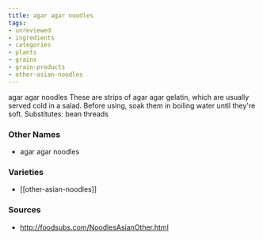 ```yaml
---
title: agar agar noodles
tags:
- unreviewed
- ingredients
- categories
- plants
- grains
- grain-products
- other-asian-noodles
---
```

agar agar noodles These are strips of agar agar gelatin, which are usually served cold in a salad. Before using, soak them in boiling water until they're soft. Substitutes: bean threads

### Other Names

* agar agar noodles

### Varieties

* [[other-asian-noodles]]

### Sources
* http://foodsubs.com/NoodlesAsianOther.html
